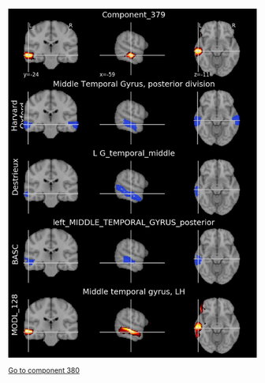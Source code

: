 


![379](preliminary/379.jpg "Component 379")

[Go to component 380](https://parietal-inria.github.io/MODL_atlas/512/380 "Component 380")